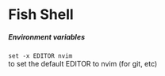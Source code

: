# Fish Shell

##### Environment variables
 `set -x EDITOR nvim`  
to set the default EDITOR to nvim (for git, etc)
